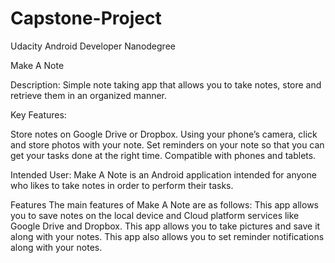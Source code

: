 # Capstone-Project
Udacity Android Developer Nanodegree

Make A Note

Description:
Simple note taking app that allows you to take notes, store and retrieve them in an organized manner.

Key Features:

Store notes on Google Drive or Dropbox. 
Using your phone’s camera, click and store photos with your note.
Set reminders on your note so that you can get your tasks done at the right time.
Compatible with phones and tablets.

Intended User:
Make A Note is an Android application intended for anyone who likes to take notes in order to perform their tasks.

Features
The main features of Make A Note are as follows:
This app allows you to save notes on the local device and Cloud platform services like Google Drive and Dropbox.
This app allows you to take pictures and save it along with your notes.
This app also allows you to set reminder notifications along with your notes.
